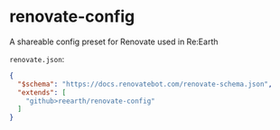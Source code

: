 # renovate-config

A shareable config preset for Renovate used in Re:Earth

`renovate.json`:

```json
{
  "$schema": "https://docs.renovatebot.com/renovate-schema.json",
  "extends": [
    "github>reearth/renovate-config"
  ]
}
```
